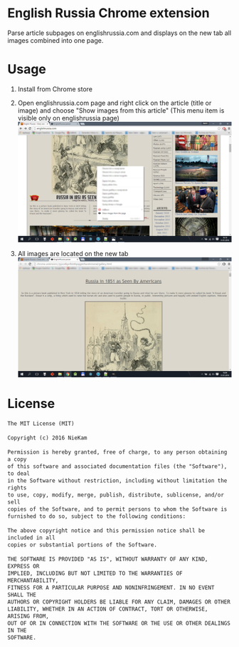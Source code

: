 # English Russia Chrome extension

Parse article subpages on englishrussia.com and displays on the new tab all images combined into one page.

# Usage

1. Install from Chrome store

2. Open englishrussia.com page and right click on the article (title or image) and choose "Show images from this article"
(This menu item is visible only on englishrussia page)
![Menu](screenshots/menu.png)

3. All images are located on the new tab
![Page](screenshots/parsed_page.png)
# License
```
The MIT License (MIT)

Copyright (c) 2016 NieKam

Permission is hereby granted, free of charge, to any person obtaining a copy
of this software and associated documentation files (the "Software"), to deal
in the Software without restriction, including without limitation the rights
to use, copy, modify, merge, publish, distribute, sublicense, and/or sell
copies of the Software, and to permit persons to whom the Software is
furnished to do so, subject to the following conditions:

The above copyright notice and this permission notice shall be included in all
copies or substantial portions of the Software.

THE SOFTWARE IS PROVIDED "AS IS", WITHOUT WARRANTY OF ANY KIND, EXPRESS OR
IMPLIED, INCLUDING BUT NOT LIMITED TO THE WARRANTIES OF MERCHANTABILITY,
FITNESS FOR A PARTICULAR PURPOSE AND NONINFRINGEMENT. IN NO EVENT SHALL THE
AUTHORS OR COPYRIGHT HOLDERS BE LIABLE FOR ANY CLAIM, DAMAGES OR OTHER
LIABILITY, WHETHER IN AN ACTION OF CONTRACT, TORT OR OTHERWISE, ARISING FROM,
OUT OF OR IN CONNECTION WITH THE SOFTWARE OR THE USE OR OTHER DEALINGS IN THE
SOFTWARE.
```

[here]: https://chrome.google.com/webstore
